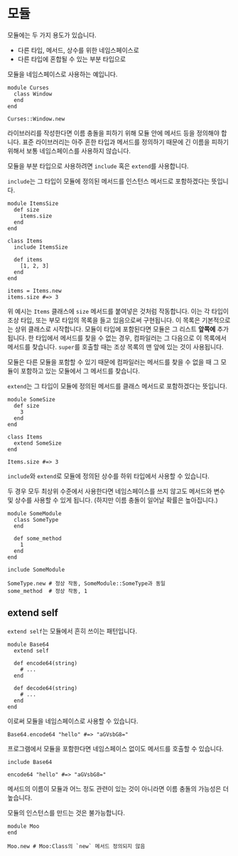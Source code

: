 # 모듈

모듈에는 두 가지 용도가 있습니다.

* 다른 타입, 메서드, 상수를 위한 네임스페이스로
* 다른 타입에 혼합될 수 있는 부분 타입으로

모듈을 네임스페이스로 사용하는 예입니다.

```crystal
module Curses
  class Window
  end
end

Curses::Window.new
```

라이브러리를 작성한다면 이름 충돌을 피하기 위해 모듈 안에 메서드 등을 정의해야 합니다. 표준 라이브러리는 아주 흔한 타입과 메서드를 정의하기 때문에 긴 이름을 피하기 위해서 보통 네임스페이스를 사용하지 않습니다.

모듈을 부분 타입으로 사용하려면 `include` 혹은 `extend`를 사용합니다.

`include`는 그 타입이 모듈에 정의된 메서드를 인스턴스 메서드로 포함하겠다는 뜻입니다.

```crystal
module ItemsSize
  def size
    items.size
  end
end

class Items
  include ItemsSize

  def items
    [1, 2, 3]
  end
end

items = Items.new
items.size #=> 3
```

위 예시는 `Items` 클래스에 `size` 메서드를 붙여넣은 것처럼 작동합니다. 이는 각 타입이 조상 타입, 또는 부모 타입의 목록을 들고 있음으로써 구현됩니다. 이 목록은 기본적으로는 상위 클래스로 시작합니다. 모듈이 타입에 포함된다면 모듈은 그 리스트 **앞쪽에** 추가됩니다. 한 타입에서 메서드를 찾을 수 없는 경우, 컴파일러는 그 다음으로 이 목록에서 메서드를 찾습니다. `super`를 호출할 때는 조상 목록의 맨 앞에 있는 것이 사용됩니다.

모듈은 다른 모듈을 포함할 수 있기 때문에 컴파일러는 메서드를 찾을 수 없을 때 그 모듈이 포함하고 있는 모듈에서 그 메서드를 찾습니다.

`extend`는 그 타입이 모듈에 정의된 메서드를 클래스 메서드로 포함하겠다는 뜻입니다.

```crystal
module SomeSize
  def size
    3
  end
end

class Items
  extend SomeSize
end

Items.size #=> 3
```

`include`와 `extend`로 모듈에 정의된 상수를 하위 타입에서 사용할 수 있습니다.

두 경우 모두 최상위 수준에서 사용한다면 네임스페이스를 쓰지 않고도 메서드와 변수 및 상수를 사용할 수 있게 됩니다. (하지만 이름 충돌이 일어날 확률은 높아집니다.)

```crystal
module SomeModule
  class SomeType
  end

  def some_method
    1
  end
end

include SomeModule

SomeType.new # 정상 작동, SomeModule::SomeType과 동일
some_method  # 정상 작동, 1
```

## extend self

`extend self`는 모듈에서 흔히 쓰이는 패턴입니다.

```crystal
module Base64
  extend self

  def encode64(string)
    # ...
  end

  def decode64(string)
    # ...
  end
end
```

이로써 모듈을 네임스페이스로 사용할 수 있습니다.

```crystal
Base64.encode64 "hello" #=> "aGVsbG8="
```

프로그램에서 모듈을 포함한다면 네임스페이스 없이도 메서드를 호출할 수 있습니다.

```crystal
include Base64

encode64 "hello" #=> "aGVsbG8="
```

메서드의 이름이 모듈과 어느 정도 관련이 있는 것이 아니라면 이름 충돌의 가능성은 더 높습니다.

모듈의 인스턴스를 만드는 것은 불가능합니다.

```crystal
module Moo
end

Moo.new # Moo:Class의 `new` 메서드 정의되지 않음
```
